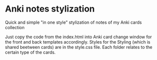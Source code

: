 # Anki notes stylization

Quick and simple "in one style" stylization of notes of my Anki cards collection

Just copy the code from the index.html into Anki card change window for the front and back templates accordingly. Styles for the Styling (which is shared beetween cards) are in the style.css file. Each folder relates to the certain type of the cards.